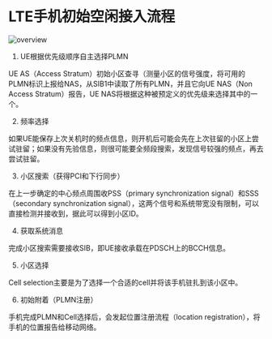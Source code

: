 # LTE手机初始空闲接入流程 

![overview](res/lte-attach_process_start_from_idle_state-overview.jpg)


1. UE根据优先级顺序自主选择PLMN

 UE AS（Access Stratum）初始小区查寻（测量小区的信号强度，将可用的PLMN标识上报给NAS，从SIB1中读取了所有PLMN，并且它向UE NAS（Non Access Stratum）报告，UE NAS将根据这种被预定义的优先级来选择其中的一个。

2. 频率选择

 如果UE能保存上次关机时的频点信息，则开机后可能会先在上次驻留的小区上尝试驻留；如果没有先验信息，则很可能要全频段搜索，发现信号较强的频点，再去尝试驻留。

3. 小区搜索（获得PCI和下行同步）

 在上一步确定的中心频点周围收PSS（primary synchronization signal）和SSS（secondary synchronization signal），这两个信号和系统带宽没有限制，可以直接检测并接收到，据此可以得到小区ID。

4. 获取系统消息

 完成小区搜索需要接收SIB，即UE接收承载在PDSCH上的BCCH信息。

5. 小区选择

 Cell selection主要是为了选择一个合适的cell并将该手机驻扎到该小区中。

6. 初始附着（PLMN注册）

 手机完成PLMN和Cell选择后，会发起位置注册流程（location registration），将手机的位置报告给移动网络。